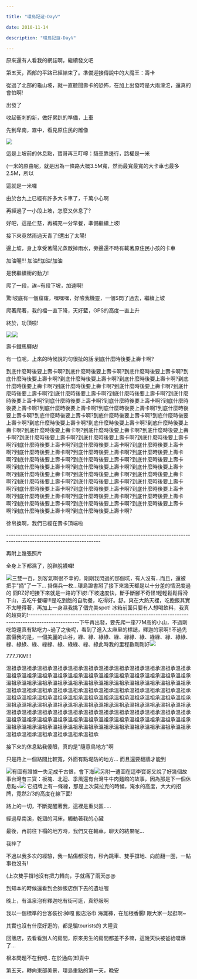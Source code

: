 ```yaml
---

title: "環島記遊-DayV"

date: 2010-11-14

description: "環島記遊-DayV"

---
```




原來還有人看我的網誌啊，繼續發文吧  

  

第五天，西部的平路已經結束了。準備迎接傳說中的大魔王：壽卡  

  

從過了北部的龜山坡，就一直聽聞壽卡的恐怖，在加上出發時是大雨滂沱，還真的會怕啊!  

  

出發了  

  

收起衝刺的新，做好累趴的準備，上車  

  

先到卑南，霧中，看見原住民的雕像  

![](http://8.share.photo.xuite.net/jjcl52/18443a9/14439473/762758776_m.jpg)  

  

這是上坡前的休息點，寶哥再三叮嚀：騎車靠邊行，路權是一米  

(一米的原由呢，就是因為一條路大概3.5M寬，然而最寬最寬的大卡車也最多2.5M，所以  

這就是一米囉  

由於台九上已經有許多大卡車了，千萬小心啊  

  

再經過了一小段上坡，怎麼又休息了?  

好吧，這是仁慈，再補充一分早餐，準備繼續上坡!  

  

接下來竟然雨過天青了!還出了太陽!  

  

邊上坡，身上享受著陽光蒸散掉雨水，旁邊還不時有載著原住民小孩的卡車  

  

加油喔!!! 加油!!加油!加油  

  

是我繼續衝的動力!  

  

爬了一段，誒~有段下坡，加速啊!  

  

驚!坡底有一個窟窿，嘿嘿嘿，好險我機靈，一個S閃了過去，繼續上坡  

  

爬著爬著，我的檔一直下降，天好藍，GPS的高度一直上升  

  

終於，功頂啦!  

![](http://8.share.photo.xuite.net/jjcl52/18443be/14439473/762758797_m.jpg)![](http://8.share.photo.xuite.net/jjcl52/18443e9/14439473/762758840_m.jpg)  

壽卡鐵馬驛站!  

  

有一位呢，上來的時候說的句很扯的話:到底什麼時後要上壽卡啊?  

到底什麼時後要上壽卡啊?到底什麼時後要上壽卡啊?到底什麼時後要上壽卡啊?到底什麼時後要上壽卡啊?到底什麼時後要上壽卡啊?到底什麼時後要上壽卡啊?到底什麼時後要上壽卡啊?到底什麼時後要上壽卡啊?到底什麼時後要上壽卡啊?到底什麼時後要上壽卡啊?到底什麼時後要上壽卡啊?到底什麼時後要上壽卡啊?到底什麼時後要上壽卡啊?到底什麼時後要上壽卡啊?到底什麼時後要上壽卡啊?到底什麼時後要上壽卡啊?到底什麼時後要上壽卡啊?到底什麼時後要上壽卡啊?到底什麼時後要上壽卡啊?到底什麼時後要上壽卡啊?到底什麼時後要上壽卡啊?到底什麼時後要上壽卡啊?到底什麼時後要上壽卡啊?到底什麼時後要上壽卡啊?到底什麼時後要上壽卡啊?到底什麼時後要上壽卡啊?到底什麼時後要上壽卡啊?到底什麼時後要上壽卡啊?到底什麼時後要上壽卡啊?到底什麼時後要上壽卡啊?到底什麼時後要上壽卡啊?到底什麼時後要上壽卡啊?到底什麼時後要上壽卡啊?到底什麼時後要上壽卡啊?到底什麼時後要上壽卡啊?到底什麼時後要上壽卡啊?到底什麼時後要上壽卡啊?到底什麼時後要上壽卡啊?到底什麼時後要上壽卡啊?到底什麼時後要上壽卡啊?到底什麼時後要上壽卡啊?到底什麼時後要上壽卡啊?到底什麼時後要上壽卡啊?到底什麼時後要上壽卡啊?到底什麼時後要上壽卡啊?到底什麼時後要上壽卡啊?到底什麼時後要上壽卡啊?到底什麼時後要上壽卡啊?到底什麼時後要上壽卡啊?到底什麼時後要上壽卡啊?到底什麼時後要上壽卡啊?到底什麼時後要上壽卡啊?到底什麼時後要上壽卡啊?到底什麼時後要上壽卡啊?到底什麼時後要上壽卡啊?到底什麼時後要上壽卡啊?到底什麼時後要上壽卡啊?到底什麼時後要上壽卡啊?到底什麼時後要上壽卡啊?到底什麼時後要上壽卡啊?  

  

徐帛換啊，我們已經在壽卡頂端啦  

\----------------------------------------------------------------------------------------------------------------------  

再附上幾張照片  

全身上下都濕了，脫鞋脫襪囉!  

  

![](http://8.share.photo.xuite.net/jjcl52/18443d7/14439473/762758822_m.jpg)三雙一百，別客氣啊很不幸的，剛剛我閃過的那個坑，有人沒有...而且，還被把手"捅"了一下... 掛傷兵一枚...環島證書掰了接下來幾天都是以十分差的情況度過的 囧RZ好吧接下來就是一路的下坡!:下坡速度快，斷手斷腳不奇怪!輕輕鬆鬆得滑下山，去吃午餐囉!!!是吃到飽的自助餐，吃得好。舒。爽在大熱天裡，吃飽飯其實不太睡得著，再加上一身濕我挑了個完美spot! 冰箱前面只要有人想喝飲料，我真的超爽的!\---------------------------------------------------------------------------------------------------下午再出發，要先爬一座77M高的小山，不過剛吃飽還真有點吃力~過了之後呢，看到了進入太麻里的標誌，釋迦的家啊!!不過先震懾我的是，一個美麗的山谷，綠、綠、綠綠、綠、綠綠、綠、綠綠、綠、綠綠、綠、綠綠、綠、綠綠、綠、綠綠、綠、綠此時我的里程數剛剛好![](http://8.share.photo.xuite.net/jjcl52/1844300/14439473/762758863_m.jpg)
  

777.7KM!!!  

溫祖承溫祖承溫祖承溫祖承溫祖承溫祖承溫祖承溫祖承溫祖承溫祖承溫祖承溫祖承溫祖承溫祖承溫祖承溫祖承溫祖承溫祖承溫祖承溫祖承溫祖承溫祖承溫祖承溫祖承溫祖承溫祖承溫祖承溫祖承溫祖承溫祖承溫祖承溫祖承溫祖承溫祖承溫祖承溫祖承溫祖承溫祖承溫祖承溫祖承溫祖承溫祖承溫祖承溫祖承溫祖承溫祖承溫祖承溫祖承溫祖承溫祖承溫祖承溫祖承溫祖承溫祖承溫祖承溫祖承溫祖承溫祖承溫祖承溫祖承溫祖承溫祖承溫祖承溫祖承溫祖承溫祖承溫祖承溫祖承溫祖承溫祖承溫祖承溫祖承溫祖承溫祖承溫祖承溫祖承溫祖承溫祖承溫祖承溫祖承溫祖承溫祖承溫祖承溫祖承溫祖承溫祖承溫祖承溫祖承溫祖承溫祖承溫祖承溫祖承溫祖承溫祖承溫祖承溫祖承溫祖承溫祖承溫祖承溫祖承溫祖承溫祖承溫祖承溫祖承溫祖承溫祖承溫祖承溫祖承溫祖承溫祖承溫祖承溫祖承溫祖承溫祖承  

  

接下來的休息點我傻眼，真的是"隨意鳥地方"啊  

  

只是路上一個路間比較寬，外面有點堤防的地方... 而且還要翻牆才能到  

  

![](http://8.share.photo.xuite.net/jjcl52/1844315/14439473/762758884_m.jpg)有圖有證據一失足成千古恨，會下海![](http://8.share.photo.xuite.net/jjcl52/184432a/14439473/762758905_m.jpg)另附一遭圖在這李寶哥又說了好幾個故事台灣有三寶：板塊、北迴、季風還有台灣牛牛肉麵館的故事，因為那是下一個休息點~![](http://8.share.photo.xuite.net/jjcl52/184433f/14439473/762758926_m.jpg)
它招牌上有一條線，那是上次莫拉克的時候，淹水的高度，大大的招牌，竟然2/3的高度在線下面!  

  

路上的一切，不斷提醒著我，這裡是重災區.....  

  

經過卑南溪，乾涸的河床，觸動著我的心臟  

  

最後，再前往下榻的地方時，我們又在輪車，聊天的結果呢...  

  

我摔了  

  

不過以我多次的經驗，我一點傷都沒有，秒內跳車、雙手撐地、向前翻一圈，一點事也沒有!  

(上次雙手撐地沒有把力轉向，手就痛了兩天@@  

  

到知本的時候還看到金帥飯店倒下去的遺址喔  

  

晚上，有溫泉泡有釋迦吃有街可逛，真舒服啊  

  

我以一個標準的台客裝扮:掉嘎 飯店浴巾 海灘褲，在加根香腸! 跟大家一起逛啊~  

  

其實也沒有什麼好逛的，都是騙tourists的 大陸貨  

  

  

回飯店，去看看別人的房間，原來男生的房間都差不多嘛，這幾天快被爸給噹爆了...  

根本問題不在我吧.. 在於通病(卸責中  

  

  

  

  

第五天，轉向東部美景，環島重點的第一天，晚安  

  

  

  

  

  

  

  




